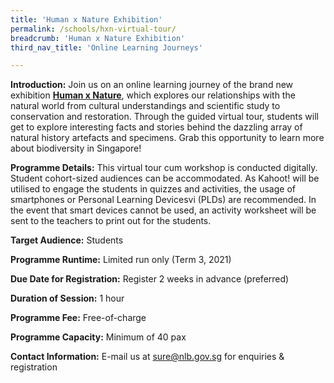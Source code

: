 ```yaml
---
title: 'Human x Nature Exhibition'
permalink: /schools/hxn-virtual-tour/
breadcrumb: 'Human x Nature Exhibition'
third_nav_title: 'Online Learning Journeys'

---
```


**Introduction:** Join us on an online learning journey of the brand new exhibition **[Human x Nature](https://exhibitions.nlb.gov.sg/exhibitions/current-exhibitions/humanxnature/)**, which explores our relationships with the natural world from cultural understandings and scientific study to conservation and restoration.  Through the guided virtual tour, students will get to explore interesting facts and stories behind the dazzling array of natural history artefacts and specimens. Grab this opportunity to learn more about biodiversity in Singapore!  

**Programme Details:** This virtual tour cum workshop is conducted digitally. Student cohort-sized audiences can be accommodated. As Kahoot! will be utilised to engage the students in quizzes and activities, the usage of smartphones or Personal Learning Devicesvi (PLDs) are recommended. In the event that smart devices cannot be used, an activity worksheet will be sent to the teachers to print out for the students. 

**Target Audience:** Students

**Programme Runtime:** Limited run only (Term 3, 2021)

**Due Date for Registration:** Register 2 weeks in advance (preferred)

**Duration of Session:** 1 hour

**Programme Fee:** Free-of-charge

**Programme Capacity:** Minimum of 40 pax

**Contact Information:** E-mail us at [sure@nlb.gov.sg](mailto:sure@nlb.gov.sg) for enquiries & registration

 